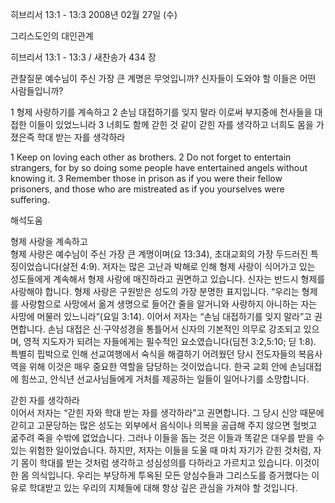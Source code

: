 히브리서 13:1 - 13:3 
2008년 02월 27일 (수)

그리스도인의 대인관계



히브리서 13:1 - 13:3 / 새찬송가 434 장


관찰질문
예수님이 주신 가장 큰 계명은 무엇입니까?
신자들이 도와야 할 이들은 어떤 사람들입니까? 

1 형제 사랑하기를 계속하고 2 손님 대접하기를 잊지 말라 이로써 부지중에 천사들을 대접한 이들이 있었느니라 3 너희도 함께 갇힌 것 같이 갇힌 자를 생각하고 너희도 몸을 가졌은즉 학대 받는 자를 생각하라  

1 Keep on loving each other as brothers. 2 Do not forget to entertain strangers, for by so doing some people have entertained angels without knowing it. 3 Remember those in prison as if you were their fellow prisoners, and those who are mistreated as if you yourselves were suffering.

해석도움





형제 사랑을 계속하고  
형제 사랑은 예수님이 주신 가장 큰 계명이며(요 13:34), 초대교회의 가장 두드러진 특징이었습니다(살전 4:9). 저자는 많은 고난과 박해로 인해 형제 사랑이 식어가고 있는 성도들에게 계속해서 형제 사랑에 매진하라고 권면하고 있습니다. 신자는 반드시 형제를 사랑해야 합니다. 형제 사랑은 구원받은 성도의 가장 분명한 표지입니다. “우리는 형제를 사랑함으로 사망에서 옮겨 생명으로 들어간 줄을 알거니와 사랑하지 아니하는 자는 사망에 머물러 있느니라”(요일 3:14). 이어서 저자는 “손님 대접하기를 잊지 말라”고 권면합니다. 손님 대접은 신·구약성경을 통틀어서 신자의 기본적인 의무로 강조되고 있으며, 영적 지도자가 되려는 자들에게는 필수적인 요소였습니다(딤전 3:2,5:10; 딛 1:8). 특별히 핍박으로 인해 선교여행에서 숙식을 해결하기 어려웠던 당시 전도자들의 복음사역을 위해 이것은 매우 중요한 역할을 담당하는 것이었습니다. 한국 교회 안에 손님대접에 힘쓰고, 안식년 선교사님들에게 거처를 제공하는 일들이 일어나기를 소망합니다. 

갇힌 자를 생각하라  
이어서 저자는 “갇힌 자와 학대 받는 자를 생각하라”고 권면합니다. 그 당시 신앙 때문에 갇히고 고문당하는 많은 성도는 외부에서 음식이나 의복을 공급해 주지 않으면 헐벗고 굶주려 죽을 수밖에 없었습니다. 그러나 이들을 돕는 것은 이들과 똑같은 대우를 받을 수 있는 위험한 일이었습니다. 하지만, 저자는 이들을 도울 때 마치 자기가 갇힌 것처럼, 자기 몸이 학대를 받는 것처럼 생각하고 성심성의를 다하라고 가르치고 있습니다. 이것이 한 몸 의식입니다. 우리는 부당하게 투옥된 모든 양심수들과 그리스도를 증거했다는 이유로 학대받고 있는 우리의 지체들에 대해 항상 깊은 관심을 가져야 할 것입니다.